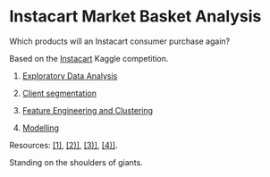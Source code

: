 # Instacart Market Basket Analysis
Which products will an Instacart consumer purchase again? 

Based on the [Instacart](https://www.kaggle.com/c/instacart-market-basket-analysis/) Kaggle competition.

1) [Exploratory Data Analysis](https://github.com/pedroafleite/instacart-market-basket-analysis/blob/main/instacart_1_EDA.ipynb)

2) [Client segmentation](https://github.com/pedroafleite/instacart-market-basket-analysis/blob/main/instacart_2_segmentation.ipynb)

3) [Feature Engineering and Clustering](https://github.com/pedroafleite/instacart-market-basket-analysis/blob/main/instacart_3_feat_eng.ipynb)

4) [Modelling](https://github.com/pedroafleite/instacart-market-basket-analysis/blob/main/instacart_4_modelling.ipynb)


Resources: [[1]](https://github.com/koukou10/customers_segmentation), [[2)]](https://www.youtube.com/watch?v=B3Hjkd_34v8&feature=youtu.be&ab_channel=KarthikKalaiyarasu), [[3)]](https://medium.com/@fabio.italiano/the-apriori-algorithm-in-python-expanding-thors-fan-base-501950d55be9), [[4)]](https://predictivehacks.com/a-tutorial-about-market-basket-analysis-in-python/).

Standing on the shoulders of giants.
